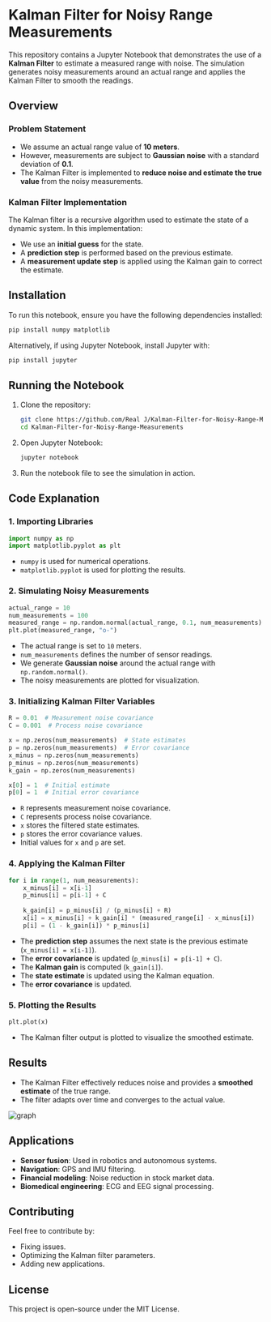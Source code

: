 # Kalman Filter for Noisy Range Measurements

This repository contains a Jupyter Notebook that demonstrates the use of a **Kalman Filter** to estimate a measured range with noise. The simulation generates noisy measurements around an actual range and applies the Kalman Filter to smooth the readings.

## Overview

### Problem Statement
- We assume an actual range value of **10 meters**.
- However, measurements are subject to **Gaussian noise** with a standard deviation of **0.1**.
- The Kalman Filter is implemented to **reduce noise and estimate the true value** from the noisy measurements.

### Kalman Filter Implementation
The Kalman filter is a recursive algorithm used to estimate the state of a dynamic system. In this implementation:
- We use an **initial guess** for the state.
- A **prediction step** is performed based on the previous estimate.
- A **measurement update step** is applied using the Kalman gain to correct the estimate.

## Installation
To run this notebook, ensure you have the following dependencies installed:

```bash
pip install numpy matplotlib
```

Alternatively, if using Jupyter Notebook, install Jupyter with:

```bash
pip install jupyter
```

## Running the Notebook
1. Clone the repository:
   ```bash
   git clone https://github.com/Real J/Kalman-Filter-for-Noisy-Range-Measurements.git
   cd Kalman-Filter-for-Noisy-Range-Measurements
   ```
2. Open Jupyter Notebook:
   ```bash
   jupyter notebook
   ```
3. Run the notebook file to see the simulation in action.

## Code Explanation

### 1. Importing Libraries
```python
import numpy as np
import matplotlib.pyplot as plt
```
- `numpy` is used for numerical operations.
- `matplotlib.pyplot` is used for plotting the results.

### 2. Simulating Noisy Measurements
```python
actual_range = 10
num_measurements = 100
measured_range = np.random.normal(actual_range, 0.1, num_measurements)
plt.plot(measured_range, "o-")
```
- The actual range is set to `10` meters.
- `num_measurements` defines the number of sensor readings.
- We generate **Gaussian noise** around the actual range with `np.random.normal()`.
- The noisy measurements are plotted for visualization.

### 3. Initializing Kalman Filter Variables
```python
R = 0.01  # Measurement noise covariance
C = 0.001  # Process noise covariance

x = np.zeros(num_measurements)  # State estimates
p = np.zeros(num_measurements)  # Error covariance
x_minus = np.zeros(num_measurements)
p_minus = np.zeros(num_measurements)
k_gain = np.zeros(num_measurements)

x[0] = 1  # Initial estimate
p[0] = 1  # Initial error covariance
```
- `R` represents measurement noise covariance.
- `C` represents process noise covariance.
- `x` stores the filtered state estimates.
- `p` stores the error covariance values.
- Initial values for `x` and `p` are set.

### 4. Applying the Kalman Filter
```python
for i in range(1, num_measurements):
    x_minus[i] = x[i-1]
    p_minus[i] = p[i-1] + C
    
    k_gain[i] = p_minus[i] / (p_minus[i] + R)
    x[i] = x_minus[i] + k_gain[i] * (measured_range[i] - x_minus[i])
    p[i] = (1 - k_gain[i]) * p_minus[i]
```
- The **prediction step** assumes the next state is the previous estimate (`x_minus[i] = x[i-1]`).
- The **error covariance** is updated (`p_minus[i] = p[i-1] + C`).
- The **Kalman gain** is computed (`k_gain[i]`).
- The **state estimate** is updated using the Kalman equation.
- The **error covariance** is updated.

### 5. Plotting the Results
```python
plt.plot(x)
```
- The Kalman filter output is plotted to visualize the smoothed estimate.

## Results
- The Kalman Filter effectively reduces noise and provides a **smoothed estimate** of the true range.
- The filter adapts over time and converges to the actual value.

![graph](bottle.PNG)


## Applications
- **Sensor fusion**: Used in robotics and autonomous systems.
- **Navigation**: GPS and IMU filtering.
- **Financial modeling**: Noise reduction in stock market data.
- **Biomedical engineering**: ECG and EEG signal processing.

## Contributing
Feel free to contribute by:
- Fixing issues.
- Optimizing the Kalman filter parameters.
- Adding new applications.

## License
This project is open-source under the MIT License.

